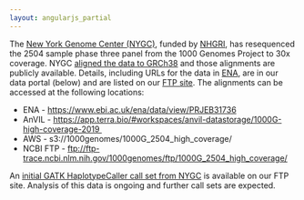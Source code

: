 ```yaml
---
layout: angularjs_partial
---
```


The [New York Genome Center (NYGC)](https://www.nygenome.org), funded by [NHGRI](https://www.genome.gov), has resequenced the 2504 sample phase three panel from the 1000 Genomes Project to 30x coverage. NYGC [aligned the data to GRCh38](http://ftp.1000genomes.ebi.ac.uk/vol1/ftp/data_collections/1000G_2504_high_coverage/20190405_NYGC_b38_pipeline_description.pdf) and those alignments are publicly available. Details, including URLs for the data in [ENA](https://www.ebi.ac.uk/ena/data/view/PRJEB31736), are in our data portal (below) and are listed on our [FTP site](http://ftp.1000genomes.ebi.ac.uk/vol1/ftp/data_collections/1000G_2504_high_coverage/1000G_2504_high_coverage.sequence.index). The alignments can be accessed at the following locations:

* ENA - https://www.ebi.ac.uk/ena/data/view/PRJEB31736
* AnVIL - https://app.terra.bio/#workspaces/anvil-datastorage/1000G-high-coverage-2019  
* AWS - s3://1000genomes/1000G_2504_high_coverage/
* NCBI FTP - ftp://ftp-trace.ncbi.nlm.nih.gov/1000genomes/ftp/1000G_2504_high_coverage/

An [initial GATK HaplotypeCaller call set from NYGC](http://ftp.1000genomes.ebi.ac.uk/vol1/ftp/data_collections/1000G_2504_high_coverage/working/20190425_NYGC_GATK/) is available on our FTP site. Analysis of this data is ongoing and further call sets are expected.

